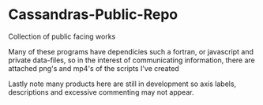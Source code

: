 # Cassandras-Public-Repo

Collection of public facing works

Many of these programs have dependicies such a fortran, or javascript and private data-files, so in the interest of communicating information, there are attached png's and mp4's of the scripts I've created

Lastly note many products here are still in development so axis labels, descriptions and excessive commenting may not appear.
